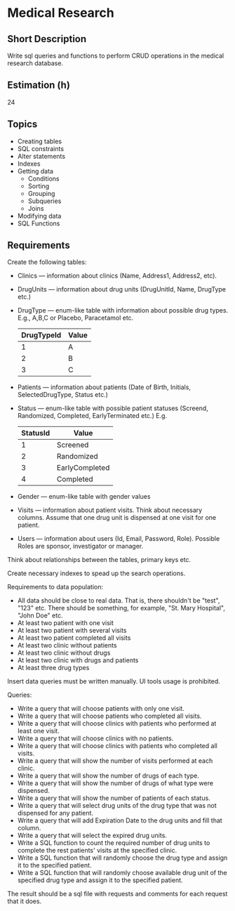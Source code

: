 # Medical Research

## Short Description

Write sql queries and functions to perform CRUD operations in the medical research database.

## Estimation (h)

24

## Topics

* Creating tables
* SQL constraints
* Alter statements
* Indexes
* Getting data
  * Conditions
  * Sorting
  * Grouping
  * Subqueries
  * Joins
* Modifying data
* SQL Functions

## Requirements

Create the following tables:

* Clinics — information about clinics (Name, Address1, Address2, etc).

* DrugUnits — information about drug units (DrugUnitId, Name, DrugType etc.)

* DrugType — enum-like table with information about possible drug types. E.g., A,B,C or Placebo, Paracetamol etc.

  | DrugTypeId | Value |
  | ---------- | ----- |
  | 1          | A     |
  | 2          | B     |
  | 3          | C     |

* Patients — information about patients (Date of Birth, Initials, SelectedDrugType, Status etc.)

* Status — enum-like table with possible patient statuses (Screend, Randomized, Completed, EarlyTerminated etc.) E.g.

  | StatusId | Value          |
  | -------- | -------------- |
  | 1        | Screened       |
  | 2        | Randomized     |
  | 3        | EarlyCompleted |
  | 4        | Completed      |

* Gender — enum-like table with gender values

* Visits — information about patient visits. Think about necessary columns. Assume that one drug unit is dispensed at
  one visit for one patient.

* Users — information about users (Id, Email, Password, Role). Possible Roles are sponsor, investigator or manager.

Think about relationships between the tables, primary keys etc.

Create necessary indexes to spead up the search operations.

Requirements to data population:

* All data should be close to real data. That is, there shouldn't be "test", "123" etc. There should be something, for
  example, "St. Mary Hospital", "John Doe" etc.
* At least two patient with one visit
* At least two patient with several visits
* At least two patient completed all visits
* At least two clinic without patients
* At least two clinic without drugs
* At least two clinic with drugs and patients
* At least three drug types

Insert data queries must be written manually. UI tools usage is prohibited.

Queries:

* Write a query that will choose patients with only one visit.
* Write a query that will choose patients who completed all visits.
* Write a query that will choose clinics with patients who performed at least one visit.
* Write a query that will choose clinics with no patients.
* Write a query that will choose clinics with patients who completed all visits.
* Write a query that will show the number of visits performed at each clinic.
* Write a query that will show the number of drugs of each type.
* Write a query that will show the number of drugs of what type were dispensed.
* Write a query that will show the number of patients of each status.
* Write a query that will select drug units of the drug type that was not dispensed for any patient.
* Write a query that will add Expiration Date to the drug units and fill that column.
* Write a query that will select the expired drug units.
* Write a SQL function to count the required number of drug units to complete the rest patients' visits at the specified
  clinic.
* Write a SQL function that will randomly choose the drug type and assign it to the specified patient.
* Write a SQL function that will randomly choose available drug unit of the specified drug type and assign it to the
  specified patient.

The result should be a sql file with requests and comments for each request that it does.
